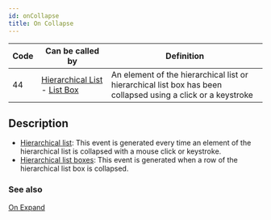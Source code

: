 ```yaml
---
id: onCollapse
title: On Collapse
---
```


|Code|Can be called by|Definition|  
|---|---|---|
|44|[Hierarchical List](FormObjects/list_overview.md#overview) - [List Box](FormObjects/listbox_overview.md)|An element of the hierarchical list or hierarchical list box has been collapsed using a click or a keystroke|


## Description

- [Hierarchical list](FormObjects/listOverview.md): This event is generated every time an element of the hierarchical list is collapsed with a mouse click or keystroke.
- [Hierarchical list boxes](FormObjects/listboxOverview.md#hierarchical-list-boxes): This event is generated when a row of the hierarchical list box is collapsed.


### See also
[On Expand](onExpand.md)